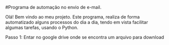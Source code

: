 #Programa de automação no envio de e-mail.

Olá! Bem vindo ao meu projeto.
Este programa, realiza de forma automatizado alguns
processos do dia a dia, tendo em vista facilitar 
algumas tarefas, usando o Python.

Passo 1: Entar no google drive onde se encontra um arquivo para download